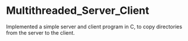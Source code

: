 Multithreaded_Server_Client
===========================
Implemented a simple server and client program in C, to copy directories from the server to the client.
